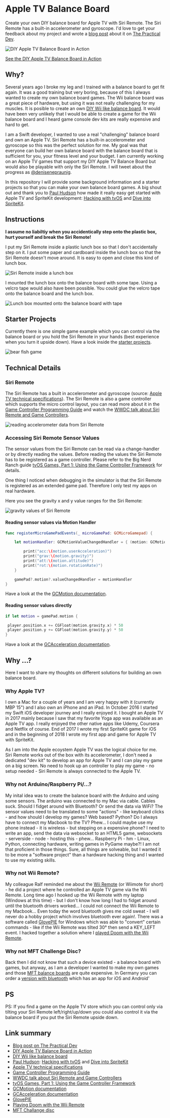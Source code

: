 # Apple TV Balance Board
Create your own DIY balance board for Apple TV with Siri Remote. The Siri Remote has a built-in accelerometer and gyroscope. I'd love to get your feedback about my project and wrote a [blog post](https://dev.to/denisenepraunig/diy-apple-tv-balance-board--2m9o) about it on [The Practical Dev](https://dev.to/).


![DIY Apple TV Balance Board in Action](pictures/balance-board-in-action.png)

[See the DIY Apple TV Balance Board in Action](https://www.youtube.com/watch?v=5PygsgZDwFk)

## Why?
Several years ago I broke my leg and I trained with a balance board to get fit again. It was a good training but very boring, because of this I always wanted to create my own balance board games. The Wii balance board was a great piece of hardware, but using it was not really challenging for my muscles. It is posible to create an own [DIY Wii like balance board](http://www.instructables.com/id/Make-your-own-Balance-Board-and-be-on-your-way-to/). It would have been very unlikely that I would be able to create a game for the Wii balance board and I heard game console dev kits are really expensive and hard to get. 

I am a Swift developer, I wanted to use a real "challenging" balance board and own an Apple TV. Siri Remote has a built-in accelerometer and gyroscope so this was the perfect solution for me. My goal was that everyone can build her own balance board with the balance board that is sufficient for you, your fitness level and your budget. I am currently working on an Apple TV games that support my DIY Apple TV Balance Board but would also be playable with only the Siri Remote. I will tweet about the progress as [@denisenepraunig](https://twitter.com/denisenepraunig).

In this repository I will provide some background information and a starter projects so that you can make your own balance board games. A big shout out and thank you to [Paul Hudson](https://twitter.com/twostraws) how made it really easy get started with Apple TV and SpriteKit development: [Hacking with tvOS](https://www.hackingwithswift.com/store/hacking-with-tvos) and [Dive into SpriteKit](https://www.hackingwithswift.com/store/dive-into-spritekit).

## Instructions
**I assume no liabiltiy when you accidentically step onto the plastic box, hurt yourself and break the Siri Remote!**

I put my Siri Remote inside a plastic lunch box so that I don't accidentally step on it. I put some paper and cardboard inside the lunch box so that the Siri Remote doesn't move around. It is easy to open and close this kind of lunch box.

![Siri Remote inside a lunch box](pictures/siri-remote-in-a-lunchbox.jpg)

I mounted the lunch box onto the balance board with some tape. Using a velcro tape would also have been possible. You could glue the velcro tape onto the balance board and the lunch box. 

![Lunch box mounted onto the balance board with tape](pictures/lunchbox-on-balance-board.jpg)

## Starter Projects
Currently there is one simple game example which you can control via the balance board or you hold the Siri Remote in your hands (best experience when you turn it upside down). Have a look inside the [starter projects](starter-projects/README.md).

![bear fish game](pictures/bear-fish-new.png)

## Technical Details
### Siri Remote
The Siri Remote has a built in accelerometer and gyroscope (source: [Apple TV technical specifications](https://support.apple.com/kb/SP724?locale=en_US)). The Siri Remote is also a game controller which supports the micro control layout, you can read more about it in the [Game Controller Programming Guide](https://developer.apple.com/library/content/documentation/ServicesDiscovery/Conceptual/GameControllerPG/IncorporatingControllersintoYourDesign/IncorporatingControllersintoYourDesign.html#//apple_ref/doc/uid/TP40013276-CH4-SW6) and watch the [WWDC talk about Siri Remote and Game Controllers](https://developer.apple.com/videos/play/techtalks-apple-tv/4/).

![reading accelerometer data from Siri Remote](pictures/siri-remote-accelerometer.jpg)

### Accessing Siri Remote Sensor Values
The sensor values from the Siri Remote can be read via a change-handler or by directly reading the values. Before reading the values the Siri Remote has to be registered as a game controller. Please refer to the Big Nerd Ranch guide [tvOS Games, Part 1: Using the Game Controller Framework](https://www.bignerdranch.com/blog/tvos-games-part-1-using-the-game-controller-framework/) for details. 

One thing I noticed when debugging in the simulator is that the Siri Remote is registered as an extended game pad. Therefore I only test my apps on real hardware.

Here you see the gravity x and y value ranges for the Siri Remote:

![gravity values of Siri Remote](pictures/gravity-x-y.jpg)

#### Reading sensor values via Motion Handler
```swift
func registerMicroGamePadEvents(_ microGamePad: GCMicroGamepad) {

    let motionHandler: GCMotionValueChangedHandler = { (motion: GCMotion) -> () in

        print("acc:\(motion.userAcceleration)")
        print("grav:\(motion.gravity)")
        print("att:\(motion.attitude)")
        print("rot:\(motion.rotationRate)")
    }

    gamePad?.motion?.valueChangedHandler = motionHandler
}
 ```
 
 Have a look at the the [GCMotion documentation](https://developer.apple.com/documentation/gamecontroller/gcmotion).
 
 #### Reading sensor values directly
 ```swift
 if let motion = gamePad.motion {

  player.position.x += CGFloat(motion.gravity.x) * 50
  player.position.y += CGFloat(motion.gravity.y) * 50
}
```

Have a look at the [GCAcceleration documentation](https://developer.apple.com/documentation/gamecontroller/gcacceleration).

## Why ...?
Here I want to share my thoughts on different solutions for building an own balance board.

### Why Apple TV?
I own a Mac for a couple of years and I am very happy with it (currently MBP 15") and I also own an iPhone and an iPad. In October 2016 I started my Swift iOS developer journey and I really enjoyed it. I bought an Apple TV in 2017 mainly because I saw that my favorite Yoga app was available as an Apple TV app. I really enjoyed the other native apps like Udemy, Coursera and Netflix of course. End of 2017 I wrote my first SpriteKit game for iOS and in the beginning of 2018 I wrote my first app and game for Apple TV with SpriteKit. 

As I am into the Apple ecoystem Apple TV was the logical choice for me. Siri Remote works out of the box with its accelerometer, I don't need a dedicated "dev kit" to develop an app for Apple TV and I can play my game on a big screen. No need to hook up an controller to play my game - no setup needed - Siri Remote is always connected to the Apple TV.

### Why not Arduino/Raspberry Pi/...?
My inital idea was to create the balance board with the Arduino and using some sensors. The arduino was connected to my Mac via cable. Cables suck. Should I fidget around with Bluetooth? Or send the data via WiFi? The sensor values need to be translated to some "actions" - like keyboard clicks - and how should I develop my games? Web based? Python? Do I always have to connect my Macbook to the TV? Phew... I could maybe use my phone instead - it is wireless - but stepping on a expensive phone? I need to write an app, send the data via websocket to an HTML5 game, websockets - serverside - node - hosting this - phew... Raspberry Pi - hm - Linux, Python, connecting hardware, writing games in PyGame maybe?! I am not that proficient in those things. Sure, all things are solveable, but I wanted it to be more a "software project" than a hardware hacking thing and I wanted to use my existing skills.

### Why not Wii Remote?
My colleague Ralf reminded me about the [Wii Remote](https://twitter.com/_rac01/status/966765788840513538) (or Wiimote for short) - he did a project where he controlled an Apple TV game via the Wii Remote. Long time ago I hooked up the Wii Remote with my laptop (Windows at this time) - but I don't know how long I had to fidget around until the bluetooth drivers worked... I could not connect the Wii Remote to my Macbook... Even today the word bluetooth gives me cold sweat - I will never do a hobby project which involves bluetooth ever again!. There was a software called [GlovePIE](https://glovepie.en.softonic.com/) for Windows which was able to "convert" certain commands - like if the Wii Remote was tilted 30° then send a KEY_LEFT event. I hacked together a solution where I [played Doom with the Wii Remote](https://www.youtube.com/watch?v=Li3dXuHR-UM).

### Why not MFT Challenge Disc?
Back then I did not know that such a device existed - a balance board with games, but anyway, as I am a developer I wanted to make my own games and those [MFT balance boards](https://www.amazon.com/MFT-Challenge-Disc-Fitness-apparel/dp/B001V9KXCY/ref=sr_1_2?ie=UTF8&qid=1519146912&sr=8-2&keywords=mft+disc) are quite expensive. In Germany you can order a [version with bluetooth](https://www.amazon.de/MFT-Trainings-Therapieger%C3%A4t-Challenge-9005/dp/B01ENJARHE/ref=pd_sim_200_6?_encoding=UTF8&psc=1&refRID=XPPZQ1DP6JTNFASMPQ4Z) which has an app for iOS and Android'

## PS
PS: If you find a game on the Apple TV store which you can control only via tilting your Siri Remote left/right/up/down you could also control it via the balance board if you put the Siri Remote upside down.

## Link summary
* [Blog post on The Practical Dev](https://dev.to/denisenepraunig/diy-apple-tv-balance-board--2m9o)
* [DIY Apple TV Balance Board in Action](https://www.youtube.com/watch?v=5PygsgZDwFk)
* [DIY Wii like balance board](http://www.instructables.com/id/Make-your-own-Balance-Board-and-be-on-your-way-to/)
* [Paul Hudson](https://twitter.com/twostraws): [Hacking with tvOS](https://www.hackingwithswift.com/store/hacking-with-tvos) and [Dive into SpriteKit](https://www.hackingwithswift.com/store/dive-into-spritekit)
* [Apple TV technical specifications](https://support.apple.com/kb/SP724?locale=en_US)
* [Game Controller Programming Guide](https://developer.apple.com/library/content/documentation/ServicesDiscovery/Conceptual/GameControllerPG/IncorporatingControllersintoYourDesign/IncorporatingControllersintoYourDesign.html#//apple_ref/doc/uid/TP40013276-CH4-SW6)
* [WWDC talk about Siri Remote and Game Controllers](https://developer.apple.com/videos/play/techtalks-apple-tv/4/)
* [tvOS Games, Part 1: Using the Game Controller Framework](https://www.bignerdranch.com/blog/tvos-games-part-1-using-the-game-controller-framework/)
* [GCMotion documentation](https://developer.apple.com/documentation/gamecontroller/gcmotion)
* [GCAcceleration documentation](https://developer.apple.com/documentation/gamecontroller/gcacceleration)
* [GlovePIE](https://glovepie.en.softonic.com/)
* [Playing Doom with the Wii Remote](https://www.youtube.com/watch?v=Li3dXuHR-UM)
* [MFT Challange disc](https://www.amazon.com/MFT-Challenge-Disc-Fitness-apparel/dp/B001V9KXCY/ref=sr_1_2?ie=UTF8&qid=1519146912&sr=8-2&keywords=mft+disc)
